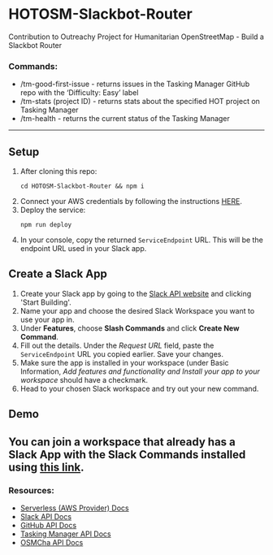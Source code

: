 # HOTOSM-Slackbot-Router
Contribution to Outreachy Project for Humanitarian OpenStreetMap - Build a Slackbot Router

### Commands:
- /tm-good-first-issue - returns issues in the Tasking Manager GitHub repo with the ‘Difficulty: Easy’ label
- /tm-stats (project ID) - returns stats about the specified HOT project on Tasking Manager
- /tm-health - returns the current status of the Tasking Manager
---
## Setup
1. After cloning this repo:
   ```
   cd HOTOSM-Slackbot-Router && npm i
   ```
2. Connect your AWS credentials by following the instructions [HERE](https://serverless.com/framework/docs/providers/aws/guide/credentials/
).
3. Deploy the service:
    ```
    npm run deploy
    ```
4. In your console, copy the returned `ServiceEndpoint` URL. This will be the endpoint URL used in your Slack app.

## Create a Slack App
1. Create your Slack app by going to the [Slack API website](https://api.slack.com/) and clicking 'Start Building'.
2. Name your app and choose the desired Slack Workspace you want to use your app in.
3. Under **Features**, choose **Slash Commands** and click **Create New Command**.
4. Fill out the details. Under the *Request URL* field, paste the `ServiceEndpoint` URL you copied earlier. Save your changes.
5. Make sure the app is installed in your workspace (under Basic Information, **Add features and functionality* and *Install your app to your workspace** should have a checkmark.
6. Head to your chosen Slack workspace and try out your new command.

## Demo
You can join a workspace that already has a Slack App with the Slack Commands installed using [this link](https://join.slack.com/t/andriasworkspace/shared_invite/zt-cyo248fa-bnUfvNRp6oZCOelOa1Vpkw).
---
### Resources:
- [Serverless (AWS Provider) Docs](https://serverless.com/framework/docs/providers/aws/)
- [Slack API Docs](https://api.slack.com/#read_the_docs)
- [GitHub API Docs](https://developer.github.com/v3/)
- [Tasking Manager API Docs](https://tasks.hotosm.org/api-docs)
- [OSMCha API Docs](https://osmcha.org/api-docs/)


